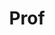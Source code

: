 ---
layout: person
given: Henrik
family: Jönsson
department: Sainsbury Laboratory
title: Prof
job_title: Professor
crsid: shj24
image: /assets/upload/Jönsson_Henrik.jpg
webpage: https://www.slcu.cam.ac.uk/people/henrik-jonsson
biography: After a undergraduate education in Physics and Mathematics, I worked on
  optimisation problems using neural networks for my PhD at Lund University, Sweden.
  I then moved towards modelling in Biology as a postdoc at Caltech, CA. I've continued
  modelling plant development and morphogenesis and have been at the Sainsbury Laboratory
  since 2011.
---